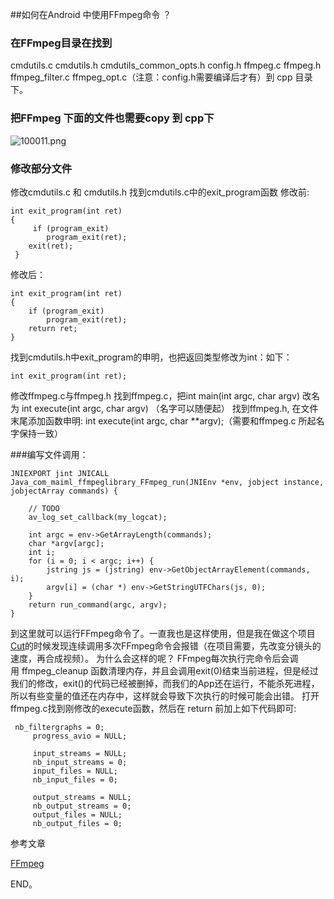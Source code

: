 ##如何在Android 中使用FFmpeg命令 ？

### 在FFmpeg目录在找到

cmdutils.c cmdutils.h cmdutils_common_opts.h config.h ffmpeg.c ffmpeg.h ffmpeg_filter.c ffmpeg_opt.c（注意：config.h需要编译后才有）到 cpp 目录下。

### 把FFmpeg 下面的文件也需要copy 到 cpp下

![100011.png](http://upload-images.jianshu.io/upload_images/1157085-319f574562188cd1.png?imageMogr2/auto-orient/strip%7CimageView2/2/w/1240)

### 修改部分文件

修改cmdutils.c 和 cmdutils.h
找到cmdutils.c中的exit_program函数
修改前:
```code
int exit_program(int ret)
{
     if (program_exit)
        program_exit(ret);
    exit(ret);
 }

```

修改后：
```code
int exit_program(int ret)
{
    if (program_exit)
        program_exit(ret);
    return ret;
}

```
找到cmdutils.h中exit_program的申明，也把返回类型修改为int：如下：

```code
int exit_program(int ret);
```
修改ffmpeg.c与ffmpeg.h
找到ffmpeg.c，把int main(int argc, char argv) 改名为 int execute(int argc, char argv) （名字可以随便起）
找到ffmpeg.h, 在文件末尾添加函数申明: int execute(int argc, char **argv);（需要和ffmpeg.c 所起名字保持一致）

###编写文件调用：
```code
JNIEXPORT jint JNICALL
Java_com_maiml_ffmpeglibrary_FFmpeg_run(JNIEnv *env, jobject instance, jobjectArray commands) {

    // TODO
    av_log_set_callback(my_logcat);

    int argc = env->GetArrayLength(commands);
    char *argv[argc];
    int i;
    for (i = 0; i < argc; i++) {
        jstring js = (jstring) env->GetObjectArrayElement(commands, i);
        argv[i] = (char *) env->GetStringUTFChars(js, 0);
    }
    return run_command(argc, argv);
}
```

到这里就可以运行FFmpeg命令了。一直我也是这样使用，但是我在做这个项目[Cut](http://sj.qq.com/myapp/detail.htm?apkName=com.miaml.mcut)的时候发现连续调用多次FFmpeg命令会报错（在项目需要，先改变分镜头的速度，再合成视频）。
为什么会这样的呢？
FFmpeg每次执行完命令后会调用 ffmpeg_cleanup 函数清理内存，并且会调用exit(0)结束当前进程，但是经过我们的修改，exit()的代码已经被删掉，而我们的App还在运行，不能杀死进程，所以有些变量的值还在内存中，这样就会导致下次执行的时候可能会出错。
打开ffmpeg.c找到刚修改的execute函数，然后在 return 前加上如下代码即可:
```code
 nb_filtergraphs = 0;
     progress_avio = NULL;

     input_streams = NULL;
     nb_input_streams = 0;
     input_files = NULL;
     nb_input_files = 0;

     output_streams = NULL;
     nb_output_streams = 0;
     output_files = NULL;
     nb_output_files = 0;
```


参考文章

[FFmpeg](https://ffmpeg.org/documentation.html)

END。
